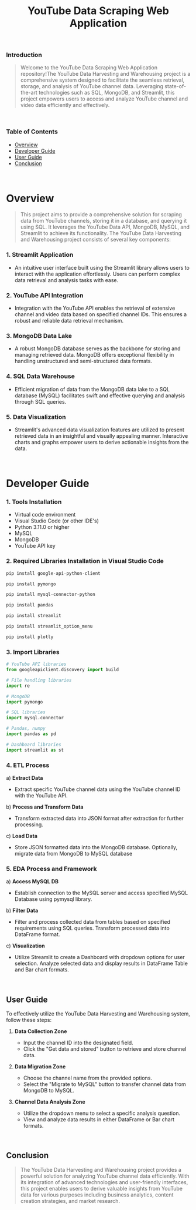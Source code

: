 # <div align="center"> YouTube Data Scraping Web Application </font> </div>
</br>

### Introduction

>Welcome to the YouTube Data Scraping Web Application repository!The YouTube Data Harvesting and Warehousing project is a comprehensive system designed to facilitate the seamless retrieval, storage, and analysis of YouTube channel data. Leveraging state-of-the-art technologies such as SQL, MongoDB, and Streamlit, this project empowers users to access and analyze YouTube channel and video data efficiently and effectively.
</br>

### Table of Contents

- [Overview](#overview)
- [Developer Guide](#developer-guide)
- [User Guide](#user-guide)
- [Conclusion](#conclusion)

</br>

# Overview

> This project aims to provide a comprehensive solution for scraping data from YouTube channels, storing it in a database, and querying it using SQL. It leverages the YouTube Data API, MongoDB, MySQL, and Streamlit to achieve its functionality. The YouTube Data Harvesting and Warehousing project consists of several key components:

### 1. Streamlit Application
   - An intuitive user interface built using the Streamlit library allows users to interact with the application effortlessly. Users can perform complex data retrieval and analysis tasks with ease.

### 2. YouTube API Integration
   - Integration with the YouTube API enables the retrieval of extensive channel and video data based on specified channel IDs. This ensures a robust and reliable data retrieval mechanism.

### 3. MongoDB Data Lake
   - A robust MongoDB database serves as the backbone for storing and managing retrieved data. MongoDB offers exceptional flexibility in handling unstructured and semi-structured data formats.

### 4. SQL Data Warehouse
   - Efficient migration of data from the MongoDB data lake to a SQL database (MySQL) facilitates swift and effective querying and analysis through SQL queries.

### 5. Data Visualization
   - Streamlit's advanced data visualization features are utilized to present retrieved data in an insightful and visually appealing manner. Interactive charts and graphs empower users to derive actionable insights from the data.
</br>


# Developer Guide  

### 1. Tools Installation
   * Virtual code environment
   * Visual Studio Code (or other IDE's)
   * Python 3.11.0 or higher
   * MySQL
   * MongoDB
   * YouTube API key

### 2. Required Libraries Installation in Visual Studio Code
```python
pip install google-api-python-client
```
```python
pip install pymongo
```
```python
pip install mysql-connector-python
```
```python
pip install pandas
```
```python
pip install streamlit
```
```python
pip install streamlit_option_menu
```
```python
pip install plotly
```

### 3. Import Libraries
```python
# YouTube API libraries
from googleapiclient.discovery import build

# File handling libraries
import re

# MongoDB
import pymongo

# SQL libraries
import mysql.connector

# Pandas, numpy
import pandas as pd

# Dashboard libraries
import streamlit as st
```

### 4. ETL Process

a) **Extract Data**
   - Extract specific YouTube channel data using the YouTube channel ID with the YouTube API.

b) **Process and Transform Data**
   - Transform extracted data into JSON format after extraction for further processing.

c) **Load Data**
   - Store JSON formatted data into the MongoDB database. Optionally, migrate data from MongoDB to MySQL database

### 5. EDA Process and Framework

a) **Access MySQL DB**
   - Establish connection to the MySQL server and access specified MySQL Database using pymysql library.

b) **Filter Data**
   - Filter and process collected data from tables based on specified requirements using SQL queries. Transform processed data into DataFrame format.

c) **Visualization**
   - Utilize Streamlit to create a Dashboard with dropdown options for user selection. Analyze selected data and display results in DataFrame Table and Bar chart formats.
</br>

## User Guide
<p>To effectively utilize the YouTube Data Harvesting and Warehousing system, follow these steps:

1. **Data Collection Zone**
   - Input the channel ID into the designated field.
   - Click the "Get data and stored" button to retrieve and store channel data.

2. **Data Migration Zone**
   - Choose the channel name from the provided options.
   - Select the "Migrate to MySQL" button to transfer channel data from MongoDB to MySQL.

3. **Channel Data Analysis Zone**
   - Utilize the dropdown menu to select a specific analysis question.
   - View and analyze data results in either DataFrame or Bar chart formats.
</br>

## Conclusion
>The YouTube Data Harvesting and Warehousing project provides a powerful solution for analyzing YouTube channel data efficiently. With its integration of advanced technologies and user-friendly interfaces, this project enables users to derive valuable insights from YouTube data for various purposes including business analytics, content creation strategies, and market research.
